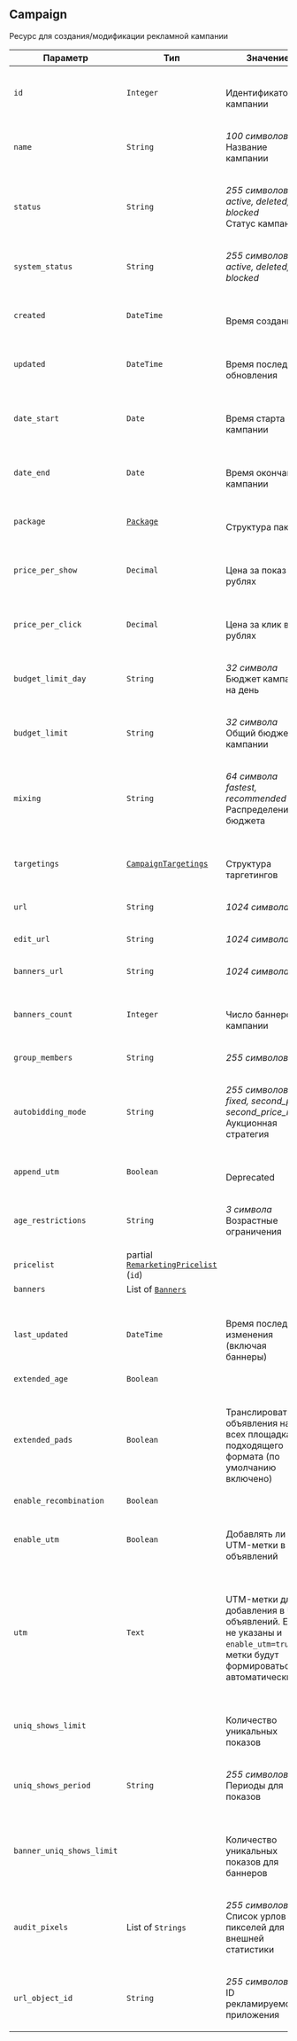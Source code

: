 
## Campaign

Ресурс для создания/модификации рекламной кампании

<table>
    <thead>
        <tr><th>Параметр</th><th>Тип</th><th>Значение</th></tr>
    </thead>
    <tbody>
        <tr>
            <td><code>id</code></td>
            <td><code>Integer</code></td>
            <td><p><br />Идентификатор кампании</p></td>
        </tr><tr>
            <td><code>name</code></td>
            <td><code>String</code></td>
            <td><p><em>100 символов</em> <br />Название кампании</p></td>
        </tr><tr>
            <td><code>status</code></td>
            <td><code>String</code></td>
            <td><p><em>255 символов</em> <em>active, deleted, blocked</em><br />Статус кампании</p></td>
        </tr><tr>
            <td><code>system_status</code></td>
            <td><code>String</code></td>
            <td><p><em>255 символов</em> <em>active, deleted, blocked</em></p></td>
        </tr><tr>
            <td><code>created</code></td>
            <td><code>DateTime</code></td>
            <td><p><br />Время создания</p></td>
        </tr><tr>
            <td><code>updated</code></td>
            <td><code>DateTime</code></td>
            <td><p><br />Время последнего обновления</p></td>
        </tr><tr>
            <td><code>date_start</code></td>
            <td><code>Date</code></td>
            <td><p><br />Время старта кампании</p></td>
        </tr><tr>
            <td><code>date_end</code></td>
            <td><code>Date</code></td>
            <td><p><br />Время окончания кампании</p></td>
        </tr><tr>
            <td><code>package</code></td>
            <td><a href="package.md"><code>Package</code></a></td>
            <td><p><br />Структура пакета</p></td>
        </tr><tr>
            <td><code>price_per_show</code></td>
            <td><code>Decimal</code></td>
            <td><p><br />Цена за показ в рублях</p></td>
        </tr><tr>
            <td><code>price_per_click</code></td>
            <td><code>Decimal</code></td>
            <td><p><br />Цена за клик в рублях</p></td>
        </tr><tr>
            <td><code>budget_limit_day</code></td>
            <td><code>String</code></td>
            <td><p><em>32 символа</em> <br />Бюджет кампании на день</p></td>
        </tr><tr>
            <td><code>budget_limit</code></td>
            <td><code>String</code></td>
            <td><p><em>32 символа</em> <br />Общий бюджет кампании</p></td>
        </tr><tr>
            <td><code>mixing</code></td>
            <td><code>String</code></td>
            <td><p><em>64 символа</em> <em>fastest, recommended</em><br />Распределение бюджета</p></td>
        </tr><tr>
            <td><code>targetings</code></td>
            <td><a href="campaigntargetings.md"><code>CampaignTargetings</code></a></td>
            <td><p><br />Структура таргетингов</p></td>
        </tr><tr>
            <td><code>url</code></td>
            <td><code>String</code></td>
            <td><p><em>1024 символа</em> </p></td>
        </tr><tr>
            <td><code>edit_url</code></td>
            <td><code>String</code></td>
            <td><p><em>1024 символа</em> </p></td>
        </tr><tr>
            <td><code>banners_url</code></td>
            <td><code>String</code></td>
            <td><p><em>1024 символа</em> </p></td>
        </tr><tr>
            <td><code>banners_count</code></td>
            <td><code>Integer</code></td>
            <td><p><br />Число баннеров в кампании</p></td>
        </tr><tr>
            <td><code>group_members</code></td>
            <td><code>String</code></td>
            <td><p><em>255 символов</em> </p></td>
        </tr><tr>
            <td><code>autobidding_mode</code></td>
            <td><code>String</code></td>
            <td><p><em>255 символов</em> <em>fixed, second_price, second_price_mean</em><br />Аукционная стратегия</p></td>
        </tr><tr>
            <td><code>append_utm</code></td>
            <td><code>Boolean</code></td>
            <td><p><br />Deprecated</p></td>
        </tr><tr>
            <td><code>age_restrictions</code></td>
            <td><code>String</code></td>
            <td><p><em>3 символа</em> <br />Возрастные ограничения</p></td>
        </tr><tr>
            <td><code>pricelist</code></td>
            <td>partial <a href="remarketingpricelist.md"><code>RemarketingPricelist</code></a><br />
(<code>id</code>)
</td>
            <td></td>
        </tr><tr>
            <td><code>banners</code></td>
            <td>List of <a href="banner.md"><code>Banners</code></a></td>
            <td></td>
        </tr><tr>
            <td><code>last_updated</code></td>
            <td><code>DateTime</code></td>
            <td><p><br />Время последнего изменения (включая баннеры)</p></td>
        </tr><tr>
            <td><code>extended_age</code></td>
            <td><code>Boolean</code></td>
            <td></td>
        </tr><tr>
            <td><code>extended_pads</code></td>
            <td><code>Boolean</code></td>
            <td><p><br />Транслировать объявления на всех площадках подходящего формата (по умолчанию включено)</p></td>
        </tr><tr>
            <td><code>enable_recombination</code></td>
            <td><code>Boolean</code></td>
            <td></td>
        </tr><tr>
            <td><code>enable_utm</code></td>
            <td><code>Boolean</code></td>
            <td><p><br />Добавлять ли UTM-метки в URL объявлений</p></td>
        </tr><tr>
            <td><code>utm</code></td>
            <td><code>Text</code></td>
            <td><p><br />UTM-метки для добавления в URL объявлений. Если не указаны и <code>enable_utm=true</code>, то метки будут формироваться автоматически.</p></td>
        </tr><tr>
            <td><code>uniq_shows_limit</code></td>
            <td><code></code></td>
            <td><p><br />Количество уникальных показов</p></td>
        </tr><tr>
            <td><code>uniq_shows_period</code></td>
            <td><code>String</code></td>
            <td><p><em>255 символов</em> <br />Периоды для показов</p></td>
        </tr><tr>
            <td><code>banner_uniq_shows_limit</code></td>
            <td><code></code></td>
            <td><p><br />Количество уникальных показов для баннеров</p></td>
        </tr><tr>
            <td><code>audit_pixels</code></td>
            <td>List of <code>Strings</code></td>
            <td><p><em>255 символов</em> <br />Список урлов пикселей для внешней статистики</p></td>
        </tr><tr>
            <td><code>url_object_id</code></td>
            <td><code>String</code></td>
            <td><p><em>255 символов</em> <br />ID рекламируемого приложения</p></td>
        </tr>
    </tbody>
</table>